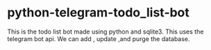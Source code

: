 # python-telegram-todo_list-bot
This is the todo list bot made using python and sqlite3. This uses the telegram bot api. We can add , update  ,and purge the database. 
